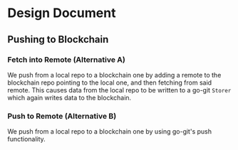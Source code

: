 # Design Document

## Pushing to Blockchain

### Fetch into Remote (Alternative A)
We push from a local repo to a blockchain one by adding a remote to the blockchain
repo pointing to the local one, and then fetching from said remote. This causes data from
the local repo to be written to a go-git `Storer` which again writes data to the blockchain.

### Push to Remote (Alternative B)
We push from a local repo to a blockchain one by using go-git's push functionality.
